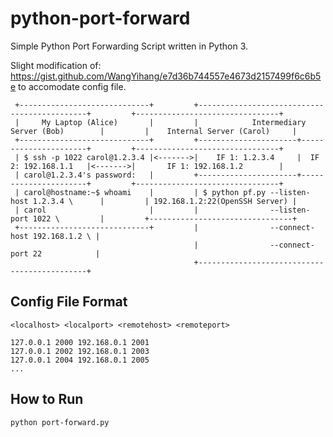 # python-port-forward
Simple Python Port Forwarding Script written in Python 3.

Slight modification of: https://gist.github.com/WangYihang/e7d36b744557e4673d2157499f6c6b5e to accomodate config file.

```
 +-----------------------------+         +---------------------------------------------+         +--------------------------------+
 |     My Laptop (Alice)       |         |            Intermediary Server (Bob)        |         |    Internal Server (Carol)     |
 +-----------------------------+         +----------------------+----------------------+         +--------------------------------+
 | $ ssh -p 1022 carol@1.2.3.4 |<------->|    IF 1: 1.2.3.4     |  IF 2: 192.168.1.1   |<------->|       IF 1: 192.168.1.2        |
 | carol@1.2.3.4's password:   |         +----------------------+----------------------+         +--------------------------------+
 | carol@hostname:~$ whoami    |         | $ python pf.py --listen-host 1.2.3.4 \      |         | 192.168.1.2:22(OpenSSH Server) |
 | carol                       |         |                --listen-port 1022 \         |         +--------------------------------+
 +-----------------------------+         |                --connect-host 192.168.1.2 \ |
                                         |                --connect-port 22            |
                                         +---------------------------------------------+
```

## Config File Format
`<localhost> <localport> <remotehost> <remoteport>`
```
127.0.0.1 2000 192.168.0.1 2001
127.0.0.1 2002 192.168.0.1 2003
127.0.0.1 2004 192.168.0.1 2005
...
```

## How to Run
`python port-forward.py`